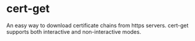 # cert-get

An easy way to download certificate chains from https servers. cert-get supports both interactive and non-interactive modes.
